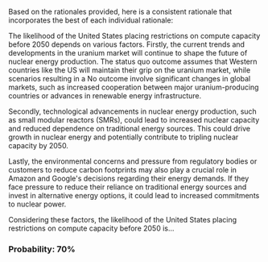 Based on the rationales provided, here is a consistent rationale that incorporates the best of each individual rationale:

The likelihood of the United States placing restrictions on compute capacity before 2050 depends on various factors. Firstly, the current trends and developments in the uranium market will continue to shape the future of nuclear energy production. The status quo outcome assumes that Western countries like the US will maintain their grip on the uranium market, while scenarios resulting in a No outcome involve significant changes in global markets, such as increased cooperation between major uranium-producing countries or advances in renewable energy infrastructure.

Secondly, technological advancements in nuclear energy production, such as small modular reactors (SMRs), could lead to increased nuclear capacity and reduced dependence on traditional energy sources. This could drive growth in nuclear energy and potentially contribute to tripling nuclear capacity by 2050.

Lastly, the environmental concerns and pressure from regulatory bodies or customers to reduce carbon footprints may also play a crucial role in Amazon and Google's decisions regarding their energy demands. If they face pressure to reduce their reliance on traditional energy sources and invest in alternative energy options, it could lead to increased commitments to nuclear power.

Considering these factors, the likelihood of the United States placing restrictions on compute capacity before 2050 is...

### Probability: 70%